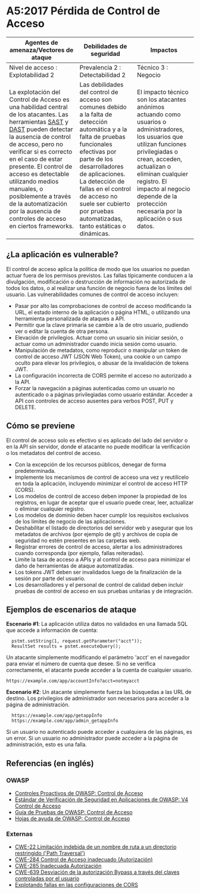 # A5:2017 Pérdida de Control de Acceso

| Agentes de amenaza/Vectores de ataque | Debilidades de seguridad         |      Impactos       |
| -- | -- | -- |
| Nivel de acceso : Explotabilidad 2    | Prevalencia 2 : Detectabilidad 2 | Técnico 3 : Negocio |
|La explotación del Control de Acceso es una habilidad central de los atacantes. Las herramientas [SAST](https://owasp.org/www-community/Source_Code_Analysis_Tools) y [DAST](https://owasp.org/www-community/Vulnerability_Scanning_Tools) pueden detectar la ausencia de control de acceso, pero no verificar si es correcto en el caso de estar presente. El control de acceso es detectable utilizando medios manuales, o posiblemente a través de la automatización por la ausencia de controles de acceso en ciertos frameworks.|Las debilidades del control de acceso son comunes debido a la falta de detección automática y a la falta de pruebas funcionales efectivas por parte de los desarrolladores de aplicaciones. La detección de fallas en el control de acceso no suele ser cubierto por pruebas automatizadas, tanto estáticas o dinámicas. | El impacto técnico son los atacantes anónimos actuando como usuarios o administradores, los usuarios que utilizan funciones privilegiadas o crean, acceden, actualizan o eliminan cualquier registro. El impacto al negocio depende de la protección necesaria por la aplicación o sus datos. | 

## ¿La aplicación es vulnerable?

El control de acceso aplica la política de modo que los usuarios no puedan actuar fuera de los permisos previstos. Las fallas típicamente conducen a la divulgación, modificación o destrucción de información no autorizada de todos los datos, o al realizar una función de negocio fuera de los límites del usuario. Las vulnerabilidades comunes de control de acceso incluyen:

- Pasar por alto las comprobaciones de control de acceso modificando la URL, el estado interno de la aplicación o página HTML, o utilizando una herramienta personalizada de ataques a API.
- Permitir que la clave primaria se cambie a la de otro usuario, pudiendo ver o editar la cuenta de otra persona.
- Elevación de privilegios. Actuar como un usuario sin iniciar sesión, o actuar como  un administrador cuando inicia sesión como usuario.
- Manipulación de metadatos, como reproducir o manipular un token de control de acceso JWT (JSON Web Token), una cookie o un campo oculto para elevar los privilegios, o abusar de la invalidación de tokens JWT.
- La configuración incorrecta de CORS permite el acceso no autorizado a la API.
- Forzar la navegación  a páginas autenticadas como un usuario no autenticado o a páginas privilegiadas como usuario estándar. Acceder a API con controles de acceso ausentes para verbos POST, PUT y DELETE.

## Cómo se previene

El control de acceso solo es efectivo si es aplicado del lado del servidor o en la API sin servidor, donde el atacante no puede modificar la verificación o los metadatos del control de acceso.

- Con la excepción de los recursos públicos, denegar de forma predeterminada.
- Implemente los mecanismos de control de acceso una vez y reutilícelo en toda la aplicación, incluyendo minimizar el control de acceso HTTP (CORS).
- Los modelos de control de acceso deben imponer la propiedad de los registros, en lugar de aceptar que el usuario puede crear, leer, actualizar o eliminar cualquier registro.
- Los modelos de dominio deben hacer cumplir los requisitos exclusivos de los límites de negocio de las aplicaciones.
- Deshabilitar el listado de directorios del servidor web y asegurar que los metadatos de archivos (por ejemplo de git) y archivos de copia de seguridad no estén presentes en las carpetas web.
- Registrar errores de control de acceso, alertar a los administradores cuando corresponda (por ejemplo, fallas reiteradas).
- Limite la tasa de acceso a APIs y al control de acceso para minimizar el daño de herramientas de ataque automatizadas.
- Los tokens JWT deben ser invalidados luego de la finalización de la sesión por parte del usuario.
- Los desarrolladores y el personal de control de calidad deben incluir pruebas de control de acceso en sus pruebas unitarias y de integración.

## Ejemplos de escenarios de ataque

**Escenario #1**:  La aplicación utiliza datos no validados en una llamada SQL que accede a información de cuenta:

```
  pstmt.setString(1, request.getParameter("acct"));
  ResultSet results = pstmt.executeQuery();
```

Un atacante simplemente modificando el parámetro 'acct' en el navegador para enviar el número de cuenta que desee. Si no se verifica correctamente, el atacante puede acceder a la cuenta de cualquier usuario.

`https://example.com/app/accountInfo?acct=notmyacct`

**Escenario #2**: Un atacante simplemente fuerza las búsquedas a las URL de destino. Los privilegios de administrador son necesarios para acceder a la página de administración.

```
  https://example.com/app/getappInfo
  https://example.com/app/admin_getappInfo
```

Si un usuario no autenticado puede acceder a cualquiera de las páginas, es un error. Si un usuario no administrador puede acceder a la página de administración, esto es una falla.

## Referencias (en inglés)

### OWASP

- [Controles Proactivos de OWASP: Control de Acceso](https://owasp.org/www-project-proactive-controls/v3/en/c7-enforce-access-controls)
- [Estándar de Verificación de Seguridad en Aplicaciones de OWASP: V4 Control de Acceso](https://github.com/OWASP/ASVS/blob/v4.0.2/4.0/en/0x11-V2-Authentication.md)
- [Guía de Pruebas de OWASP: Control de Acceso](https://owasp.org/www-project-web-security-testing-guide/latest/4-Web_Application_Security_Testing/05-Authorization_Testing/README)
- [Hojas de ayuda de OWASP: Control de Acceso](https://cheatsheetseries.owasp.org/cheatsheets/Access_Control_Cheat_Sheet.html)

### Externas

- [CWE-22 Limitación indebida de un nombre de ruta a un directorio restringido ('Path Traversal')]()
- [CWE-284 Control de Acceso inadecuado (Autorización)](https://cwe.mitre.org/data/definitions/284.html)
- [CWE-285 Inadecuada Autorización](https://cwe.mitre.org/data/definitions/285.html)
- [CWE-639 Desviación de la autorización Bypass a través del claves controladas por el usuario](https://cwe.mitre.org/data/definitions/639.html)
- [Explotando fallas en las configuraciones de CORS](https://blog.portswigger.net/2016/10/exploiting-cors-misconfigurations-for.html)
